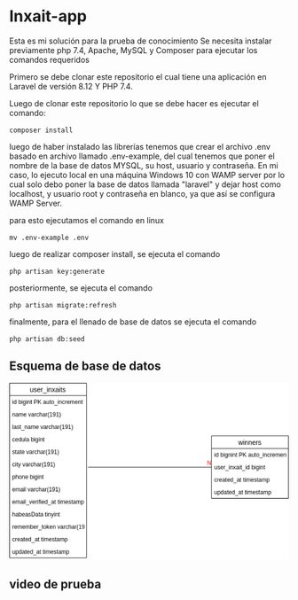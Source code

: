 # Inxait-app
Esta es mi solución para la prueba de conocimiento
Se necesita instalar previamente php 7.4, Apache, MySQL y Composer para ejecutar los comandos requeridos

Primero se debe clonar este repositorio el cual tiene una aplicación en Laravel de versión 8.12 Y PHP 7.4.

Luego de clonar este repositorio lo que se debe hacer es ejecutar el comando:
```
composer install
```
luego de haber instalado las librerías tenemos que crear el archivo .env basado en archivo llamado .env-example, del cual tenemos que poner el nombre de la base de datos MYSQL, su host, usuario y contraseña. En mi caso, lo ejecuto local en una máquina Windows 10 con WAMP server por lo cual solo debo poner la base de datos llamada "laravel" y dejar host como localhost, y usuario root y contraseña en blanco, ya que así se configura WAMP Server.

para esto ejecutamos el comando en linux
```
mv .env-example .env
```
luego de realizar composer install, se ejecuta el comando
```
php artisan key:generate
```
posteriormente, se ejecuta el comando

```
php artisan migrate:refresh
```

finalmente, para el llenado de base de datos se ejecuta el comando 


```
php artisan db:seed
```
## Esquema de base de datos

![alt text](https://github.com/armando555/inxait-app/blob/develop/database.png)

## video de prueba 

